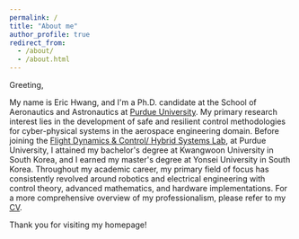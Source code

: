 ```yaml
---
permalink: /
title: "About me"
author_profile: true
redirect_from: 
  - /about/
  - /about.html
---
```


Greeting,

My name is Eric Hwang, and I'm a Ph.D. candidate at the School of Aeronautics and Astronautics at [Purdue University](https://engineering.purdue.edu/AAE). My primary research interest lies in the development of safe and resilient control methodologies for cyber-physical systems in the aerospace engineering domain. Before joining the [Flight Dynamics & Control/ Hybrid Systems Lab](https://sites.google.com/view/fdchsl/home), at Purdue University, I attained my bachelor's degree at Kwangwoon University in South Korea, and I earned my master's degree at Yonsei University in South Korea. Throughout my academic career, my primary field of focus has consistently revolved around robotics and electrical engineering with control theory, advanced mathematics, and hardware implementations. For a more comprehensive overview of my professionalism, please refer to my [CV](https://drive.google.com/file/d/1KfoiL3WSCRDaNayPMSjwQfOM4LnIjxmh/view?usp=drive_link).

Thank you for visiting my homepage!
